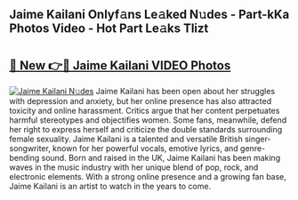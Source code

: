 ## Jaime Kailani Onlyf𝚊ns Le𝚊ked N𝚞des - Part-kKa Photos Video - Hot Part Le𝚊ks Tlizt

# <h2><a href="http://ac18251.deff.icu/?id=Jaime+Kailani">🔗 New 👉🔴 Jaime Kailani VIDEO Photos</a></h2>

[![Jaime Kailani N𝚞des](https://i.imgur.com/rIISA9y.gif)](http://ac18251.deff.icu/?id=Jaime+Kailani)
Jaime Kailani has been open about her struggles with depression and anxiety, but her online presence has also attracted toxicity and online harassment. Critics argue that her content perpetuates harmful stereotypes and objectifies women. Some fans, meanwhile, defend her right to express herself and criticize the double standards surrounding female sexuality. Jaime Kailani is a talented and versatile British singer-songwriter, known for her powerful vocals, emotive lyrics, and genre-bending sound. Born and raised in the UK, Jaime Kailani has been making waves in the music industry with her unique blend of pop, rock, and electronic elements. With a strong online presence and a growing fan base, Jaime Kailani is an artist to watch in the years to come.
